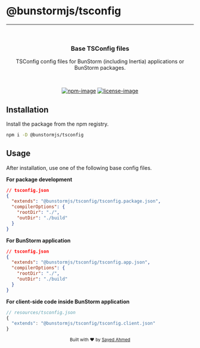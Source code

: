 # @bunstormjs/tsconfig

<hr>
<br />

<div align="center">
  <h3>Base TSConfig files</h3>
  <p>TSConfig config files for BunStorm (including Inertia) applications or BunStorm packages.</p>
</div>

<br />

<div align="center">

[![npm-image]][npm-url] [![license-image]][license-url]

</div>

## Installation

Install the package from the npm registry.

```sh
npm i -D @bunstormjs/tsconfig
```

## Usage

After installation, use one of the following base config files.

**For package development**

```json
// tsconfig.json
{
  "extends": "@bunstormjs/tsconfig/tsconfig.package.json",
  "compilerOptions": {
    "rootDir": "./",
    "outDir": "./build"
  }
}
```

**For BunStorm application**

```json
// tsconfig.json
{
  "extends": "@bunstormjs/tsconfig/tsconfig.app.json",
  "compilerOptions": {
    "rootDir": "./",
    "outDir": "./build"
  }
}
```

**For client-side code inside BunStorm application**

```ts
// resources/tsconfig.json
{
  "extends": "@bunstormjs/tsconfig/tsconfig.client.json"
}
```

<div align="center">
  <sub>Built with ❤︎ by <a href="https://github.com/sayeed205">Sayed Ahmed</a>
</div>

[npm-image]: https://img.shields.io/npm/v/@bunstormjs/tsconfig/latest.svg?style=for-the-badge&logo=npm
[npm-url]: https://www.npmjs.com/package/@bunstormjs/tsconfig/v/latest 'npm'
[license-url]: LICENSE.md
[license-image]: https://img.shields.io/github/license/bunstormjs/tsconfig?style=for-the-badge
